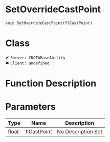 # SetOverrideCastPoint
```
void SetOverrideCastPoint(flCastPoint)
```
# Class
✔ `Server: CDOTABaseAbility`  
✖ `Client: undefined`  

# Function Description

# Parameters
Type|Name|Description
--|--|--
float|flCastPoint|No Description Set
